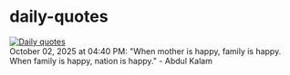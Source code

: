 # daily-quotes
[![Daily quotes](https://github.com/ceepu8/daily-quotes/actions/workflows/daily-quote.yml/badge.svg)](https://github.com/ceepu8/daily-quotes/actions/workflows/daily-quote.yml)<br/>
October 02, 2025 at 04:40 PM: "When mother is happy, family is happy. When family is happy, nation is happy." - Abdul Kalam
